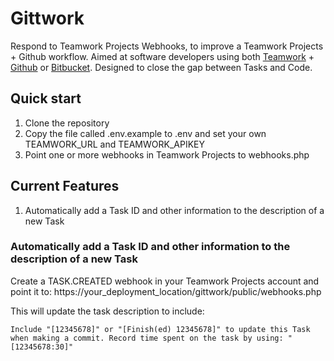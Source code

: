 # Gittwork

Respond to Teamwork Projects Webhooks, to improve a Teamwork Projects + Github workflow. Aimed at software developers using both [Teamwork](https://www.teamwork.com) + [Github](https://github.com) or [Bitbucket](https://bitbucket.org). Designed to close the gap between Tasks and Code. 

## Quick start

1. Clone the repository
2. Copy the file called .env.example to .env and set your own TEAMWORK_URL and TEAMWORK_APIKEY
3. Point one or more webhooks in Teamwork Projects to webhooks.php

## Current Features

1. Automatically add a Task ID and other information to the description of a new Task

### Automatically add a Task ID and other information to the description of a new Task

Create a TASK.CREATED webhook in your Teamwork Projects account and point it to: https://your_deployment_location/gittwork/public/webhooks.php

This will update the task description to include:

```Include "[12345678]" or "[Finish(ed) 12345678]" to update this Task when making a commit. Record time spent on the task by using: "[12345678:30]"```
